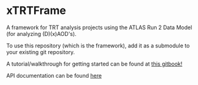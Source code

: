 # xTRTFrame

A framework for TRT analysis projects using the ATLAS Run 2 Data Model
(for analyzing (D)(x)AOD's).

To use this repository (which is the framework), add it as a submodule
to your existing git repository.


A tutorial/walkthrough for getting started can be found at [this
gitbook!](https://drdavis.gitbooks.io/xtrtframe/)


API documentation can be found
[here](http://phy.duke.edu/~ddavis/xTRTFrame/)
